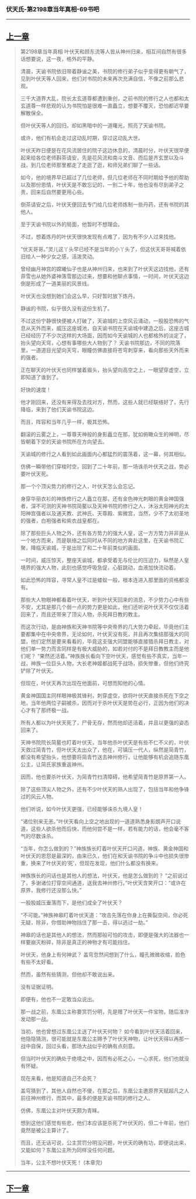 ### 伏天氏-第2198章当年真相-69书吧

--------
[上一章](./48794a45730ff6ae494d48f9cd3576f8.md)
--------


>
>
>
>第2198章当年真相
>叶伏天和顾东流等人皆从神州归来，相互间自然有很多话想要说，这一夜，格外的平静。
>
>清晨，天谕书院依旧带着静谧之美，书院的修行弟子似乎变得更有朝气了，见到叶伏天等人回来，他们对书院的未来再次充满自信，不像之前那么悲观。
>
>三千大道界大乱，院长太玄道尊都遭到重创，之前书院的修行之人也都和太玄道尊一样悲观的认为书院怕是很难一直矗立，想要不覆灭，恐怕都迟早要解散保全。
>
>但叶伏天等人的回归，却如黑暗中的一道曙光，照亮了天谕书院。
>
>或许，他们有机会走过这动乱时期，穿过这动乱大世。
>
>叶伏天昨日便是在花风流居住的院子这边休息的，清晨时分，叶伏天很早便起来给各位老师斟茶请安，先是花风流和南斗文音、而后是齐玄罡以及斗战，到几位老师那里都走了走逛了逛，和师兄弟们聊了一些话。
>
>如今，他的境界早已超过了几位老师，但几位老师在不同时期给予他的帮助以及那份恩情，叶伏天是不敢忘记的，一别二十年，他也没有尽到弟子之责，回来后自然要更用心些。
>
>倒茶请安之后，叶伏天便回去专门给几位老师炼制一些丹药，还有书院的其他人。
>
>至于天谕书院以外的局面，他暂时不想理会。
>
>不过，想着炼丹的叶伏天很快发现有点难了，因为有不少人过来找他。
>
>“伏天哥哥。”灵儿这丫头早已经不是当年的小丫头了，但这伏天哥哥喊着依旧给人一种少女之感，活泼灵动。
>
>曾经幽月神宫的嫦曦仙子也是从神州归来，也来到了叶伏天这边找他，还有菲雪也从她外婆神落雪那边过来，想要和他聊点事情，一时间，叶伏天这边倒是形成了一道美丽的风景线。
>
>叶伏天也没想到她们会这么早，只好暂时放下炼丹。
>
>静谧的书院，似乎很久没有这份生机了。
>
>不过这份宁静很快便被人打破了，天谕城的上空风云涌动，一股股恐怖的气息从天外而来，威压这座城池，自天谕书院在天谕城中建造之后，这座古城已经经历了不少次这样的大场面，因而如今天谕城的人也都格外的淡定了，抬头望向天穹，心想有事哪些大人物到了？
>天谕书院那边，不同的院落里，一道道目光望向天穹，眼瞳仿佛直接将苍穹刺穿来，看向那些天外而来的强者。
>
>正在聊天的叶伏天也同样皱着眉头，抬头望向高空之上，一眼望穿虚空，立即知道了谁到了。
>
>好快的速度！
>
>他才刚回来，还没有来得及去找对方，然而，这些人就已经联络好了，先行降临，来到了他们天谕书院这边。
>
>而且，阵容和当年几乎一样，极其恐怖。
>
>翻滚的云雾之上，一尊尊天神般的身影矗立在那，犹如俯瞰众生的神明，尽皆朝着下空的天谕书院所在方向望去。
>
>天谕城的修行之人看到如此画面内心都猛烈的震荡着，这一幕，何其相似。
>
>仿佛一瞬带他们穿梭时空，回到了二十年前，那一场诛杀叶伏天之战，势必要叶伏天死。
>
>那一个个顶尖势力的修行之人，叶伏天怎么会忘记。
>
>身穿华丽衣衫的神族修行之人矗立在那，还有金色神光刺眼的黄金神国强者，深不可测的天神书院简鳌以及天神书院的修行之人，沐浴太阳神光的太阳神宫强者以及通天教、武神氏、天尊殿、紫微宫，当然，少不了太初圣地的强者，白袍强者和紫衣战皇都在。
>
>除了那些巨头人物之外，还有各方势力的强大人皇，这一方方势力并非是从一个地方而来，而是联络之后同时从不同的地方奔赴这里，在天谕书院汇聚，降临天谕城，于是出现了和二十年前类似的画面。
>
>一时间，威压惊天，整座天谕城，都承受着无与伦比的压迫力，纵然是人皇境界的强大人物，此刻也感觉呼吸急促，心脏跳动，血液加快流动着。
>
>如此恐怖的阵容，寻常人皇不过是蝼蚁一般，根本连进入那里面的资格都没有。
>
>那些大人物眼神都看着叶伏天，听到叶伏天回来的消息，不少势力心中有些不安，尤其是那几个弱一点的势力更是如此，他们还听说叶伏天不仅仅活着回来了，而且还带来了顶尖人物，杀死拜日教的教主。
>
>而这次行动，是由神族和天神书院等中央帝界的几大势力牵起，毕竟他们主要都集中在中央帝界，无论如何，叶伏天没有死，并且再次集结那强大的同盟，他们定然是要来看看的，毕竟这支强大同盟能够直接猎杀拜日教主，对他们单一势力而言同样是有极大威胁的，如若对付的不是拜日教教主而是他们呢？
>“果然还活着。”神族族长看向下空叶伏天，感觉有些不真实，当年一战，神族一位巨头人物，大长老神姬都战死于战场，损失惨重，但他们终究铲除了叶伏天。
>
>但现在，叶伏天再次出现在他面前，可想而知他的心情。
>
>黄金神国国主同样眼神极其锋利，刺穿虚空，欲将叶伏天直接杀死在下空之地，当年他两位子嗣被杀，因而对于杀叶伏天是势在必行，正因为他们的决心才有了那终极一战。
>
>所有人都以为叶伏天死了，尸骨无存，然而他却还活着，并且以更强的姿态回来了。
>
>天神书院院长简鳌也盯着叶伏天，当年他杀叶伏天是有些不仁不义的，叶伏天救过简青竹，但叶伏天太出众了，他在，可镇压一代人，纵然是简青竹，都没有希望抬头，他想要将简青竹送去神州修行，让他能够有机会追随东凰公主，让简氏家族重返神州。
>
>因而，他也要杀叶伏天，为简青竹扫清障碍，他希望简青竹是原界第一人。
>
>除了这些顶尖人物之外，还有不少叶伏天的熟人出现了，包括当年和他争锋过的风云人物。
>
>他们听说，如今叶伏天更强，已经能够诛杀九境人皇！
>
>“诸位别来无恙。”叶伏天看向上空之地出现的一道道熟悉身影朗声开口说道，这些人欲杀他而后快，而他何尝不是一样，若有能力的话，他会毫不客气的尽数诛杀。
>
>“当年，你怎么做到的？”神族族长盯着叶伏天开口问道，神族、黄金神国和叶伏天的恩怨是最深的，由来已久，他们在和天谕书院的争斗中也损失很惨重，换来了叶伏天的‘死’，但现在发现，他们什么都没有换来。
>
>神族族长的问话也是其他人的想法，叶伏天，他是怎么做到的？
>“之前说过了，多谢诸位打穿空间通道，送我去神州修行。”叶伏天含笑开口：“或许在原界，我修行还没那么快。”
>
>一股股威压垂落而下，是他们成全了叶伏天？
>
>“不可能。”神族神皋盯着叶伏天道：“攻击先落在你身上在撕裂空间，你必死无疑，除非，你借助神物挡住了那一击，得以逃过一劫。”
>
>神皋的话也是其他人的想法，然而那般可怕的攻击，即便是强大的法器也一样要崩灭粉碎，除非是真正的神物才有可能挡住。
>
>叶伏天，他身上有何神武？
>盖穹忽然间想到了什么，瞳孔微微收缩，脸色有些不太好看。
>
>然而，虽然有些猜测，但他却不敢说出来。
>
>没有证据证明。
>
>即便有，他也不一定敢当众说出。
>
>那一战之前，东凰公主称要赏罚分明，先是赠了叶伏天一件宝物，随后准许发动那一战。
>
>当初，他也曾想过东凰公主送了叶伏天何物？
>如今看到叶伏天活着回来，他隐隐猜测，很可能就是东凰公主赐予了叶伏天神物，让叶伏天得以再那一战中自保，回过头看，那场大战似乎的确有点刻意。
>
>但当时叶伏天的确处于绝境之中，因而有必死之心，一心求死，他们也就没有怀疑。
>
>现在来看，他是知道自己不会死？
>
>盖穹猜到了，其他人自然也不傻，在那之后，东凰公主邀原界天赋超凡之人前往神州修行，而其中，最多的便是天谕书院的修行之人。
>
>仿佛，东凰公主对叶伏天颇为青睐。
>
>想到这他们感觉有些悲，他们本应该是杀死了叶伏天的，但二十年前，他们竟然是被公主算计了。
>
>而且，还无话可说，公主赏罚分明没问题，叶伏天的确有功，即便说出来，又能如何？东凰公主所为同样没任何问题。
>
>当年，公主不想叶伏天死！
>(本章完)
>
>

--------
[下一章](./eb1c257adc31bb903a6e69dd0c9af70d.md)
--------
